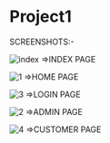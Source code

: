 # Project1
SCREENSHOTS:-

![index](https://user-images.githubusercontent.com/65846156/123928461-8e99a100-d9ab-11eb-8700-63eb2b36e0f1.PNG)
=>INDEX PAGE

![1](https://user-images.githubusercontent.com/65846156/123928626-b5f06e00-d9ab-11eb-9023-10dc718f674e.PNG)
=>HOME PAGE

![3](https://user-images.githubusercontent.com/65846156/123928712-c7397a80-d9ab-11eb-9bd6-c110674c6646.PNG)
=>LOGIN PAGE

![2](https://user-images.githubusercontent.com/65846156/123928900-f0f2a180-d9ab-11eb-9b7c-29f215fe7bca.PNG)
=>ADMIN PAGE

![4](https://user-images.githubusercontent.com/65846156/123929009-0962bc00-d9ac-11eb-9ac4-c063ed7facc1.PNG)
=>CUSTOMER PAGE

